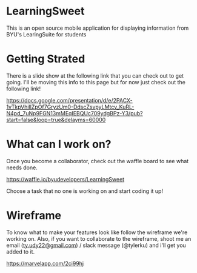 # LearningSweet
This is an open source mobile application for displaying information from BYU's LearingSuite for students

# Getting Strated
There is a slide show at the following link that you can check out to get going. I'll be moving this info
to this page but for now just check out the following link!

https://docs.google.com/presentation/d/e/2PACX-1vTkpVhiIlZpOf7GryzUm0-DdscZsvpyLMtcv_KuRL-N4pd_7uNp9FGN13mMEqIEBQUc709ydgBPz-Y3/pub?start=false&loop=true&delayms=60000


# What can I work on?
Once you become a collaborator, check out the waffle board to see what needs done.

https://waffle.io/byudevelopers/LearningSweet

Choose a task that no one is working on and start coding it up!

# Wireframe
To know what to make your features look like follow the wireframe we're working on.
Also, if you want to collaborate to the wireframe, shoot me an email (ty.udy22@gmail.com) / slack message (@tylerku) and i'll get you added to it. 

https://marvelapp.com/2ci99hj


